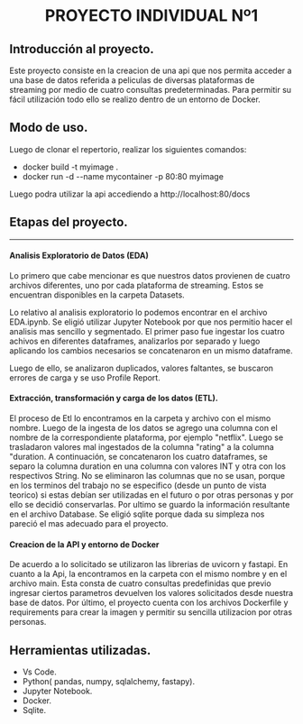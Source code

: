

# <h1 align=center> **PROYECTO INDIVIDUAL Nº1** </h1>

## **Introducción al proyecto.**
Este proyecto consiste en la creacion de una api que nos permita acceder a una base de datos referida a peliculas de diversas plataformas de streaming por medio de cuatro consultas predeterminadas. Para permitir su fácil utilización todo ello se realizo dentro de un entorno de Docker. 

## **Modo de uso.**

Luego de clonar el repertorio, realizar los siguientes comandos:

* docker build -t myimage .
* docker run -d --name mycontainer -p 80:80 myimage

Luego podra utilizar la api accediendo a http://localhost:80/docs 

## **Etapas del proyecto.**

<hr>  

#### **Analisis Exploratorio de Datos (EDA)**

Lo primero que cabe mencionar es que nuestros datos provienen de cuatro archivos diferentes, uno por cada plataforma de streaming. Estos se encuentran disponibles en la carpeta Datasets.

Lo relativo al analisis exploratorio  lo podemos encontrar en el archivo EDA.ipynb. Se eligió utilizar Jupyter Notebook por que nos permitio hacer el analisis mas sencillo y segmentado.
El primer paso fue ingestar los cuatro achivos en diferentes dataframes, analizarlos por separado y luego aplicando los cambios necesarios se concatenaron en un mismo dataframe.

Luego de ello, se analizaron duplicados, valores faltantes, se buscaron errores de carga y se uso Profile Report.

#### **Extracción, transformación y carga de los datos (ETL).**

El proceso de Etl lo encontramos en la carpeta y archivo con el mismo nombre. Luego de la ingesta de los datos se agrego una columna con el nombre de la correspondiente plataforma, por ejemplo "netflix". 
Luego se trasladaron valores mal ingestados de la columna "rating" a la columna "duration. A continuación, se concatenaron los cuatro dataframes, se separo la columna duration en una columna con valores INT y otra con los respectivos String.
No se eliminaron las columnas que no se usan, porque en los terminos del trabajo no se especifico (desde un punto de vista teorico) si estas debían ser utilizadas en el futuro o por otras personas y por ello se decidió conservarlas.
Por ultimo se guardo la información resultante en el archivo  Database. Se eligió sqlite porque dada su simpleza nos pareció el mas adecuado para el proyecto.
#### **Creacion de la API y entorno de Docker**
De acuerdo a lo solicitado se utilizaron las librerias de uvicorn y fastapi. 
En cuanto a la Api, la encontramos en la carpeta con el mismo nombre y en el archivo main. Esta consta de cuatro consultas predefinidas que previo ingresar ciertos parametros devuelven los valores solicitados desde nuestra base de datos.
Por último, el proyecto cuenta con los archivos Dockerfile y requirements para crear la imagen y permitir su sencilla utilizacion por otras personas. 

## **Herramientas utilizadas.**

* Vs Code.
* Python( pandas, numpy, sqlalchemy, fastapy).
* Jupyter Notebook.
* Docker.
* Sqlite.
